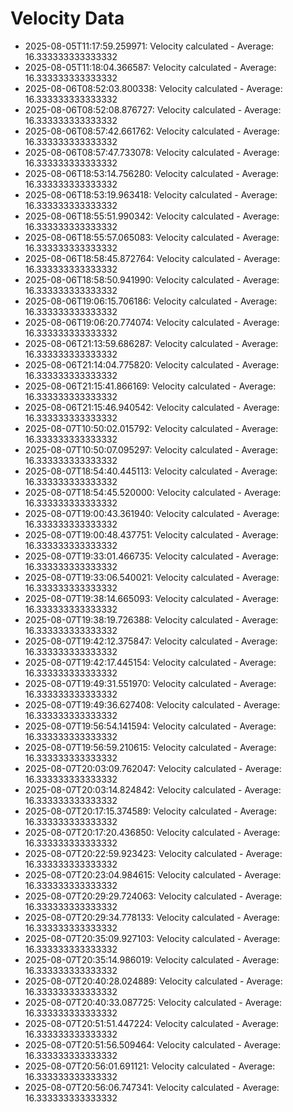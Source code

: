 # Velocity Data

- 2025-08-05T11:17:59.259971: Velocity calculated - Average: 16.333333333333332
- 2025-08-05T11:18:04.366587: Velocity calculated - Average: 16.333333333333332
- 2025-08-06T08:52:03.800338: Velocity calculated - Average: 16.333333333333332
- 2025-08-06T08:52:08.876727: Velocity calculated - Average: 16.333333333333332
- 2025-08-06T08:57:42.661762: Velocity calculated - Average: 16.333333333333332
- 2025-08-06T08:57:47.733078: Velocity calculated - Average: 16.333333333333332
- 2025-08-06T18:53:14.756280: Velocity calculated - Average: 16.333333333333332
- 2025-08-06T18:53:19.963418: Velocity calculated - Average: 16.333333333333332
- 2025-08-06T18:55:51.990342: Velocity calculated - Average: 16.333333333333332
- 2025-08-06T18:55:57.065083: Velocity calculated - Average: 16.333333333333332
- 2025-08-06T18:58:45.872764: Velocity calculated - Average: 16.333333333333332
- 2025-08-06T18:58:50.941990: Velocity calculated - Average: 16.333333333333332
- 2025-08-06T19:06:15.706186: Velocity calculated - Average: 16.333333333333332
- 2025-08-06T19:06:20.774074: Velocity calculated - Average: 16.333333333333332
- 2025-08-06T21:13:59.686287: Velocity calculated - Average: 16.333333333333332
- 2025-08-06T21:14:04.775820: Velocity calculated - Average: 16.333333333333332
- 2025-08-06T21:15:41.866169: Velocity calculated - Average: 16.333333333333332
- 2025-08-06T21:15:46.940542: Velocity calculated - Average: 16.333333333333332
- 2025-08-07T10:50:02.015792: Velocity calculated - Average: 16.333333333333332
- 2025-08-07T10:50:07.095297: Velocity calculated - Average: 16.333333333333332
- 2025-08-07T18:54:40.445113: Velocity calculated - Average: 16.333333333333332
- 2025-08-07T18:54:45.520000: Velocity calculated - Average: 16.333333333333332
- 2025-08-07T19:00:43.361940: Velocity calculated - Average: 16.333333333333332
- 2025-08-07T19:00:48.437751: Velocity calculated - Average: 16.333333333333332
- 2025-08-07T19:33:01.466735: Velocity calculated - Average: 16.333333333333332
- 2025-08-07T19:33:06.540021: Velocity calculated - Average: 16.333333333333332
- 2025-08-07T19:38:14.665093: Velocity calculated - Average: 16.333333333333332
- 2025-08-07T19:38:19.726388: Velocity calculated - Average: 16.333333333333332
- 2025-08-07T19:42:12.375847: Velocity calculated - Average: 16.333333333333332
- 2025-08-07T19:42:17.445154: Velocity calculated - Average: 16.333333333333332
- 2025-08-07T19:49:31.551970: Velocity calculated - Average: 16.333333333333332
- 2025-08-07T19:49:36.627408: Velocity calculated - Average: 16.333333333333332
- 2025-08-07T19:56:54.141594: Velocity calculated - Average: 16.333333333333332
- 2025-08-07T19:56:59.210615: Velocity calculated - Average: 16.333333333333332
- 2025-08-07T20:03:09.762047: Velocity calculated - Average: 16.333333333333332
- 2025-08-07T20:03:14.824842: Velocity calculated - Average: 16.333333333333332
- 2025-08-07T20:17:15.374589: Velocity calculated - Average: 16.333333333333332
- 2025-08-07T20:17:20.436850: Velocity calculated - Average: 16.333333333333332
- 2025-08-07T20:22:59.923423: Velocity calculated - Average: 16.333333333333332
- 2025-08-07T20:23:04.984615: Velocity calculated - Average: 16.333333333333332
- 2025-08-07T20:29:29.724063: Velocity calculated - Average: 16.333333333333332
- 2025-08-07T20:29:34.778133: Velocity calculated - Average: 16.333333333333332
- 2025-08-07T20:35:09.927103: Velocity calculated - Average: 16.333333333333332
- 2025-08-07T20:35:14.986019: Velocity calculated - Average: 16.333333333333332
- 2025-08-07T20:40:28.024889: Velocity calculated - Average: 16.333333333333332
- 2025-08-07T20:40:33.087725: Velocity calculated - Average: 16.333333333333332
- 2025-08-07T20:51:51.447224: Velocity calculated - Average: 16.333333333333332
- 2025-08-07T20:51:56.509464: Velocity calculated - Average: 16.333333333333332
- 2025-08-07T20:56:01.691121: Velocity calculated - Average: 16.333333333333332
- 2025-08-07T20:56:06.747341: Velocity calculated - Average: 16.333333333333332
